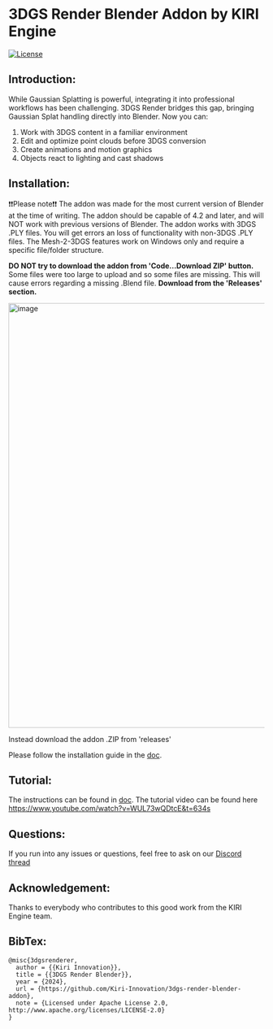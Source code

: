 # 3DGS Render Blender Addon by KIRI Engine
<a href="./LICENSE">
        <img alt="License" src="https://img.shields.io/badge/License-Apache_2.0-blue.svg"></a>

## Introduction:
While Gaussian Splatting is powerful, integrating it into professional workflows has been challenging. 3DGS Render bridges this gap, bringing Gaussian Splat handling directly into Blender. Now you can:
1. Work with 3DGS content in a familiar environment
2. Edit and optimize point clouds before 3DGS conversion
3. Create animations and motion graphics
4. Objects react to lighting and cast shadows

## Installation:
❗❗Please note❗❗ 
The addon was made for the most current version of Blender at the time of writing. The addon should be capable of 4.2 and later, and will NOT work with previous versions of Blender. 
The addon works with 3DGS .PLY files. You will get errors an loss of functionality with non-3DGS .PLY files.
The Mesh-2-3DGS features work on Windows only and require a specific file/folder structure.

**DO NOT try to download the addon from 'Code...Download ZIP' button.**
Some files were too large to upload and so some files are missing. This will cause errors regarding a missing .Blend file.
**Download from the 'Releases' section.**

<img width="1010" height="836" alt="image" src="https://github.com/user-attachments/assets/3fbf19ec-7084-4641-bd7e-0add2ff89b81" />

Instead download the addon .ZIP from 'releases'

Please follow the installation guide in the [doc](https://www.kiriengine.app/blender-addon/3dgs-render).


## Tutorial:
The instructions can be found in [doc](https://www.kiriengine.app/blender-addon/3dgs-render).
The tutorial video can be found here https://www.youtube.com/watch?v=WUL73wQDtcE&t=634s

## Questions:
If you run into any issues or questions, feel free to ask on our [Discord thread](https://discord.com/channels/952917583659667517/1289563910390812723)

## Acknowledgement:
Thanks to everybody who contributes to this good work from the KIRI Engine team.

## BibTex:
```
@misc{3dgsrenderer,
  author = {{Kiri Innovation}},
  title = {{3DGS Render Blender}},
  year = {2024},
  url = {https://github.com/Kiri-Innovation/3dgs-render-blender-addon},
  note = {Licensed under Apache License 2.0, http://www.apache.org/licenses/LICENSE-2.0}
}
```
